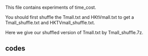 This file contains experiments of time_cost.

You should first shuffle the Tmall.txt and HKtVmall.txt to get a Tmall_shuffle.txt and HKTVmall_shuffle.txt.

Here we give our shuffled version of Tmall.txt by Tmall_shuffle.7z.

## codes
